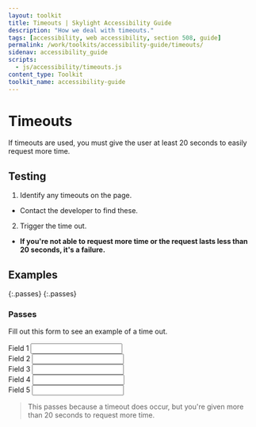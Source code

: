 ```yaml
---
layout: toolkit
title: Timeouts | Skylight Accessibility Guide
description: "How we deal with timeouts."
tags: [accessibility, web accessibility, section 508, guide]
permalink: /work/toolkits/accessibility-guide/timeouts/
sidenav: accessibility_guide
scripts:
  - js/accessibility/timeouts.js
content_type: Toolkit
toolkit_name: accessibility-guide
---
```


# Timeouts

If timeouts are used, you must give the user at least 20 seconds to easily request more time.

## Testing

1. Identify any timeouts on the page.
  * Contact the developer to find these.
2. Trigger the time out.
  * **If you're not able to request more time or the request lasts less than 20 seconds, it's a failure.**

## Examples

{:.passes}
{:.passes}
### Passes

<div class="example">

  <div class="row">
    <div class="col-sm-12" style='padding-bottom: 1rem;'>
      Fill out this form to see an example of a time out.
    </div>
  </div>

  <form id="pForm">
    <div class="form-group">
      <label for="t1">Field 1</label>
      <input class="form-control" type="text" id="t1">
    </div>
    <div class="form-group">
      <label for="t2">Field 2</label>
      <input class="form-control" type="text" id="t2">
    </div>
    <div class="form-group">
      <label for="t3">Field 3</label>
      <input class="form-control" type="text" id="t3">
    </div>
    <div class="form-group">
      <label for="t4">Field 4</label>
      <input class="form-control" type="text" id="t4">
    </div>
    <div class="form-group">
      <label for="t5">Field 5</label>
      <input class="form-control" type="text" id="t5">
    </div>
  </form>
</div>

> This passes because a timeout does occur, but you're given more than 20 seconds to request more time.
